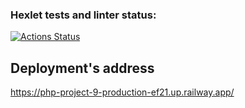 ### Hexlet tests and linter status:
[![Actions Status](https://github.com/max9680/php-project-9/workflows/hexlet-check/badge.svg)](https://github.com/max9680/php-project-9/actions)

## Deployment's address
https://php-project-9-production-ef21.up.railway.app/